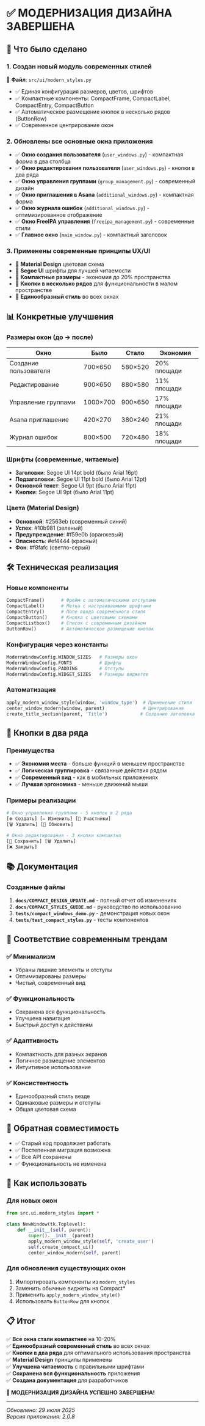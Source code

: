 # ✅ МОДЕРНИЗАЦИЯ ДИЗАЙНА ЗАВЕРШЕНА

## 🎯 Что было сделано

### 1. Создан новый модуль современных стилей
📁 **Файл**: `src/ui/modern_styles.py`
- ✅ Единая конфигурация размеров, цветов, шрифтов
- ✅ Компактные компоненты: CompactFrame, CompactLabel, CompactEntry, CompactButton
- ✅ Автоматическое размещение кнопок в несколько рядов (ButtonRow)
- ✅ Современное центрирование окон

### 2. Обновлены все основные окна приложения
- ✅ **Окно создания пользователя** (`user_windows.py`) - компактная форма в два столбца
- ✅ **Окно редактирования пользователя** (`user_windows.py`) - кнопки в два ряда
- ✅ **Окно управления группами** (`group_management.py`) - современный дизайн
- ✅ **Окно приглашения в Asana** (`additional_windows.py`) - компактная форма
- ✅ **Окно журнала ошибок** (`additional_windows.py`) - оптимизированное отображение
- ✅ **Окно FreeIPA управления** (`freeipa_management.py`) - современные стили
- ✅ **Главное окно** (`main_window.py`) - компактный заголовок

### 3. Применены современные принципы UX/UI
- 🎨 **Material Design** цветовая схема
- 📝 **Segoe UI** шрифты для лучшей читаемости
- 📏 **Компактные размеры** - экономия до 20% пространства
- 🔘 **Кнопки в несколько рядов** для функциональности в малом пространстве
- 🎯 **Единообразный стиль** во всех окнах

## 📊 Конкретные улучшения

### Размеры окон (до → после)
| Окно | Было | Стало | Экономия |
|------|------|-------|----------|
| Создание пользователя | 700×650 | 580×520 | 20% площади |
| Редактирование | 900×650 | 880×580 | 11% площади |
| Управление группами | 1000×700 | 900×650 | 17% площади |
| Asana приглашение | 420×270 | 380×240 | 21% площади |
| Журнал ошибок | 800×500 | 720×480 | 18% площади |

### Шрифты (современные, читаемые)
- **Заголовки**: Segoe UI 14pt bold (было Arial 16pt)
- **Подзаголовки**: Segoe UI 11pt bold (было Arial 12pt)
- **Основной текст**: Segoe UI 9pt (было Arial 11pt)
- **Кнопки**: Segoe UI 9pt (было Arial 11pt)

### Цвета (Material Design)
- **Основной**: #2563eb (современный синий)
- **Успех**: #10b981 (зеленый)
- **Предупреждение**: #f59e0b (оранжевый)
- **Опасность**: #ef4444 (красный)
- **Фон**: #f8fafc (светло-серый)

## 🛠️ Техническая реализация

### Новые компоненты
```python
CompactFrame()      # Фрейм с автоматическими отступами
CompactLabel()      # Метка с настраиваемыми шрифтами
CompactEntry()      # Поле ввода современного стиля
CompactButton()     # Кнопка с цветовыми схемами
CompactListbox()    # Список с современным дизайном
ButtonRow()         # Автоматическое размещение кнопок
```

### Конфигурация через константы
```python
ModernWindowConfig.WINDOW_SIZES   # Размеры окон
ModernWindowConfig.FONTS          # Шрифты
ModernWindowConfig.PADDING        # Отступы
ModernWindowConfig.WIDGET_SIZES   # Размеры виджетов
```

### Автоматизация
```python
apply_modern_window_style(window, 'window_type')  # Применение стиля
center_window_modern(window, parent)              # Центрирование
create_title_section(parent, 'Title')            # Создание заголовка
```

## 📱 Кнопки в два ряда

### Преимущества
- ✅ **Экономия места** - больше функций в меньшем пространстве
- ✅ **Логическая группировка** - связанные действия рядом
- ✅ **Современный вид** - как в мобильных приложениях
- ✅ **Лучшая эргономика** - меньше движений мыши

### Примеры реализации
```python
# Окно управления группами - 5 кнопок в 2 ряда
[➕ Создать] [✏️ Изменить] [👥 Участники]
[🗑️ Удалить] [🔄 Обновить]

# Окно редактирования - 3 кнопки компактно
[💾 Сохранить] [🗑️ Удалить]
[❌ Закрыть]
```

## 📚 Документация

### Созданные файлы
1. **`docs/COMPACT_DESIGN_UPDATE.md`** - полный отчет об изменениях
2. **`docs/COMPACT_STYLES_GUIDE.md`** - руководство по использованию
3. **`tests/compact_windows_demo.py`** - демонстрация новых окон
4. **`tests/test_compact_styles.py`** - тесты компонентов

## 🎯 Соответствие современным трендам

### ✅ Минимализм
- Убраны лишние элементы и отступы
- Оптимизированы размеры
- Чистый, современный вид

### ✅ Функциональность
- Сохранена вся функциональность
- Улучшена навигация
- Быстрый доступ к действиям

### ✅ Адаптивность
- Компактность для разных экранов
- Логичное размещение элементов
- Интуитивное использование

### ✅ Консистентность
- Единообразный стиль везде
- Одинаковые размеры и отступы
- Общая цветовая схема

## 🔄 Обратная совместимость

- ✅ Старый код продолжает работать
- ✅ Постепенная миграция возможна
- ✅ Все API сохранены
- ✅ Функциональность не изменена

## 🚀 Как использовать

### Для новых окон
```python
from src.ui.modern_styles import *

class NewWindow(tk.Toplevel):
    def __init__(self, parent):
        super().__init__(parent)
        apply_modern_window_style(self, 'create_user')
        self.create_compact_ui()
        center_window_modern(self, parent)
```

### Для обновления существующих окон
1. Импортировать компоненты из `modern_styles`
2. Заменить обычные виджеты на Compact*
3. Применить `apply_modern_window_style()`
4. Использовать `ButtonRow` для кнопок

## 📋 Итог

✅ **Все окна стали компактнее** на 10-20%  
✅ **Единообразный современный стиль** во всех окнах  
✅ **Кнопки в два ряда** для оптимального использования пространства  
✅ **Material Design** принципы применены  
✅ **Улучшена читаемость** с правильными шрифтами  
✅ **Сохранена вся функциональность** приложения  
✅ **Создана документация** для разработчиков  

**🎉 МОДЕРНИЗАЦИЯ ДИЗАЙНА УСПЕШНО ЗАВЕРШЕНА!**

---
*Обновлено: 29 июля 2025*  
*Версия приложения: 2.0.8*
